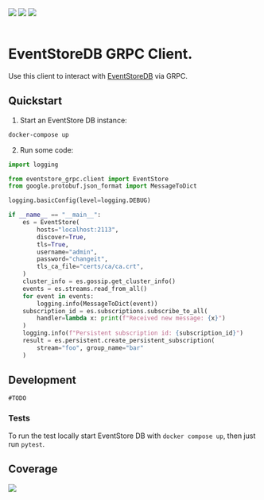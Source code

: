 <div align="left">
    <img src="https://github.com/stefanondisponibile/eventstore_grpc/actions/workflows/test.yaml/badge.svg?event=push" style="text-align: right" />
    <a target="_blank" href="https://codecov.io/gh/stefanondisponibile/eventstore_grpc"><img src="https://codecov.io/gh/stefanondisponibile/eventstore_grpc/branch/develop/graph/badge.svg?token=O86CZ83P50" style="text-align: right" /></a>
    <a target="_blank" href="https://github.com/psf/black"><img src="https://img.shields.io/badge/code%20style-black-000000.svg" style="text-align: right" /></a>
</div>
<br>

# EventStoreDB GRPC Client.

Use this client to interact with [EventStoreDB](https://developers.eventstore.com/) via GRPC.

## Quickstart

1. Start an EventStore DB instance:

```bash
docker-compose up
```

2. Run some code:

```python
import logging

from eventstore_grpc.client import EventStore
from google.protobuf.json_format import MessageToDict

logging.basicConfig(level=logging.DEBUG)

if __name__ == "__main__":
    es = EventStore(
        hosts="localhost:2113",
        discover=True,
        tls=True,
        username="admin",
        password="changeit",
        tls_ca_file="certs/ca/ca.crt",
    )
    cluster_info = es.gossip.get_cluster_info()
    events = es.streams.read_from_all()
    for event in events:
        logging.info(MessageToDict(event))
    subscription_id = es.subscriptions.subscribe_to_all(
        handler=lambda x: print(f"Received new message: {x}")
    )
    logging.info(f"Persistent subscription id: {subscription_id}")
    result = es.persistent.create_persistent_subscription(
        stream="foo", group_name="bar"
    )

```

## Development

`#TODO`

### Tests

To run the test locally start EventStore DB with `docker compose up`, then just run `pytest`.

## Coverage

![](https://codecov.io/gh/stefanondisponibile/eventstore_grpc/branch/develop/graphs/sunburst.svg?token=O86CZ83P50)
